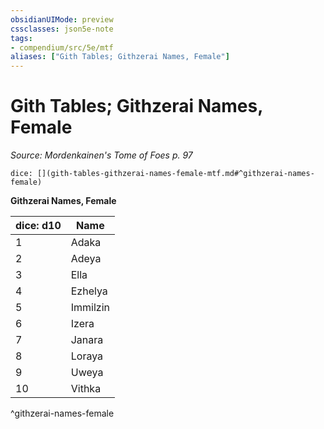 ```yaml
---
obsidianUIMode: preview
cssclasses: json5e-note
tags:
- compendium/src/5e/mtf
aliases: ["Gith Tables; Githzerai Names, Female"]
---
```

# Gith Tables; Githzerai Names, Female
*Source: Mordenkainen's Tome of Foes p. 97* 

`dice: [](gith-tables-githzerai-names-female-mtf.md#^githzerai-names-female)`

**Githzerai Names, Female**

| dice: d10 | Name |
|-----------|------|
| 1 | Adaka |
| 2 | Adeya |
| 3 | Ella |
| 4 | Ezhelya |
| 5 | Immilzin |
| 6 | Izera |
| 7 | Janara |
| 8 | Loraya |
| 9 | Uweya |
| 10 | Vithka |
^githzerai-names-female